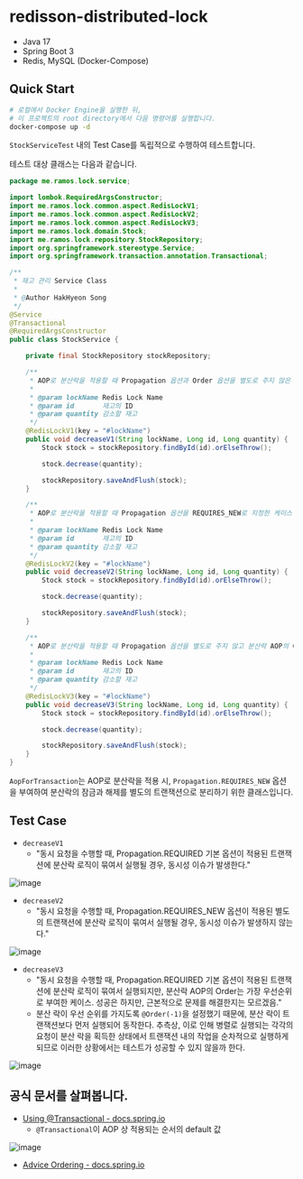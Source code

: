 # redisson-distributed-lock
- Java 17
- Spring Boot 3
- Redis, MySQL (Docker-Compose)

## Quick Start
```bash
# 로컬에서 Docker Engine을 실행한 뒤,
# 이 프로젝트의 root directory에서 다음 명령어를 실행합니다.
docker-compose up -d
```

`StockServiceTest` 내의 Test Case를 독립적으로 수행하여 테스트합니다.

테스트 대상 클래스는 다음과 같습니다.

```java
package me.ramos.lock.service;

import lombok.RequiredArgsConstructor;
import me.ramos.lock.common.aspect.RedisLockV1;
import me.ramos.lock.common.aspect.RedisLockV2;
import me.ramos.lock.common.aspect.RedisLockV3;
import me.ramos.lock.domain.Stock;
import me.ramos.lock.repository.StockRepository;
import org.springframework.stereotype.Service;
import org.springframework.transaction.annotation.Transactional;

/**
 * 재고 관리 Service Class
 *
 * @Author HakHyeon Song
 */
@Service
@Transactional
@RequiredArgsConstructor
public class StockService {

    private final StockRepository stockRepository;

    /**
     * AOP로 분산락을 적용할 때 Propagation 옵션과 Order 옵션을 별도로 주지 않은 케이스
     *
     * @param lockName Redis Lock Name
     * @param id       재고의 ID
     * @param quantity 감소할 재고
     */
    @RedisLockV1(key = "#lockName")
    public void decreaseV1(String lockName, Long id, Long quantity) {
        Stock stock = stockRepository.findById(id).orElseThrow();

        stock.decrease(quantity);

        stockRepository.saveAndFlush(stock);
    }

    /**
     * AOP로 분산락을 적용할 때 Propagation 옵션을 REQUIRES_NEW로 지정한 케이스 (AOP의 Order 부여 X)
     *
     * @param lockName Redis Lock Name
     * @param id       재고의 ID
     * @param quantity 감소할 재고
     */
    @RedisLockV2(key = "#lockName")
    public void decreaseV2(String lockName, Long id, Long quantity) {
        Stock stock = stockRepository.findById(id).orElseThrow();

        stock.decrease(quantity);

        stockRepository.saveAndFlush(stock);
    }

    /**
     * AOP로 분산락을 적용할 때 Propagation 옵션을 별도로 주지 않고 분산락 AOP의 Order를 가장 빠르게 부여한 케이스
     *
     * @param lockName Redis Lock Name
     * @param id       재고의 ID
     * @param quantity 감소할 재고
     */
    @RedisLockV3(key = "#lockName")
    public void decreaseV3(String lockName, Long id, Long quantity) {
        Stock stock = stockRepository.findById(id).orElseThrow();

        stock.decrease(quantity);

        stockRepository.saveAndFlush(stock);
    }
}
```

`AopForTransaction`는 AOP로 분산락을 적용 시, `Propagation.REQUIRES_NEW` 옵션을 부여하여 분산락의 잠금과 해제를 별도의 트랜잭션으로 분리하기 위한 클래스입니다.

## Test Case
- `decreaseV1`
  - "동시 요청을 수행할 때, Propagation.REQUIRED 기본 옵션이 적용된 트랜잭션에 분산락 로직이 묶여서 실행될 경우, 동시성 이슈가 발생한다."

![image](https://github.com/alanhakhyeonsong/redisson-distributed-lock/assets/60968342/d38a8d17-0362-4425-b5c1-062c3e472610)

- `decreaseV2`
  - "동시 요청을 수행할 때, Propagation.REQUIRES_NEW 옵션이 적용된 별도의 트랜잭션에 분산락 로직이 묶여서 실행될 경우, 동시성 이슈가 발생하지 않는다."

![image](https://github.com/alanhakhyeonsong/redisson-distributed-lock/assets/60968342/dc9e9203-06ab-4073-a463-c21b288297e4)

- `decreaseV3`
  - "동시 요청을 수행할 때, Propagation.REQUIRED 기본 옵션이 적용된 트랜잭션에 분산락 로직이 묶여서 실행되지만, 분산락 AOP의 Order는 가장 우선순위로 부여한 케이스. 성공은 하지만, 근본적으로 문제를 해결한지는 모르겠음."
  - 분산 락이 우선 순위를 가지도록 `@Order(-1)`을 설정했기 때문에, 분산 락이 트랜잭션보다 먼저 실행되어 동작한다. 추측상, 이로 인해 병렬로 실행되는 각각의 요청이 분산 락을 획득한 상태에서 트랜잭션 내의 작업을 순차적으로 실행하게 되므로 이러한 상황에서는 테스트가 성공할 수 있지 않을까 한다.

![image](https://github.com/alanhakhyeonsong/redisson-distributed-lock/assets/60968342/efb03dd3-059d-4018-8465-b19719892f6a)

## 공식 문서를 살펴봅니다.
- [Using @Transactional - docs.spring.io](https://docs.spring.io/spring-framework/reference/data-access/transaction/declarative/annotations.html)
  - `@Transactional`이 AOP 상 적용되는 순서의 default 값

![image](https://github.com/alanhakhyeonsong/redisson-distributed-lock/assets/60968342/5c4b5529-3db0-45da-b155-b5ab4fe8699d)

- [Advice Ordering - docs.spring.io](https://docs.spring.io/spring-framework/reference/core/aop/ataspectj/advice.html#aop-ataspectj-advice-ordering)